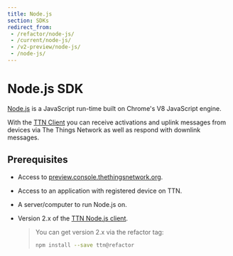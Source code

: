 ```yaml
---
title: Node.js
section: SDKs
redirect_from:
 - /refactor/node-js/
 - /current/node-js/
 - /v2-preview/node-js/
 - /node-js/
---
```


# Node.js SDK

[Node.js](https://nodejs.org/) is a JavaScript run-time built on Chrome's V8 JavaScript engine.

With the [TTN Client](https://www.npmjs.com/package/ttn) you can receive activations and uplink messages from devices via The Things Network as well as respond with downlink messages.

## Prerequisites

* Access to [preview.console.thethingsnetwork.org](https://preview.console.thethingsnetwork.org/).
* Access to an application with registered device on TTN.
* A server/computer to run Node.js on.
* Version 2.x of the [TTN Node.js client](https://github.com/TheThingsNetwork/node-app-lib).

    > You can get version 2.x via the refactor tag:
    >
    > ```bash
    > npm install --save ttn@refactor
    > ```
